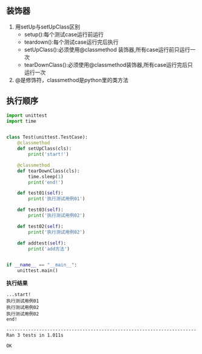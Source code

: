 ## 装饰器
1. 用setUp与setUpClass区别
   - setup():每个测试case运行前运行
   - teardown():每个测试case运行完后执行
   - setUpClass():必须使用@classmethod 装饰器,所有case运行前只运行一次
   - tearDownClass():必须使用@classmethod装饰器,所有case运行完后只运行一次
2. @是修饰符，classmethod是python里的类方法

## 执行顺序
```python
import unittest
import time


class Test(unittest.TestCase):
    @classmethod
    def setUpClass(cls):
        print('start!')

    @classmethod
    def tearDownClass(cls):
        time.sleep(1)
        print('end!')

    def test01(self):
        print('执行测试用例01')

    def test03(self):
        print('执行测试用例02')

    def test02(self):
        print('执行测试用例02')

    def addtest(self):
        print('add方法')


if __name__ == "__main__":
    unittest.main()

```
**执行结果**
```
...start!
执行测试用例01
执行测试用例02
执行测试用例02
end!

----------------------------------------------------------------------
Ran 3 tests in 1.011s

OK
```